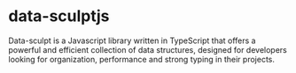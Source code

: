 # data-sculptjs
Data-sculpt is a Javascript library written in TypeScript that offers a powerful and efficient collection of data structures, designed for developers looking for organization, performance and strong typing in their projects.
